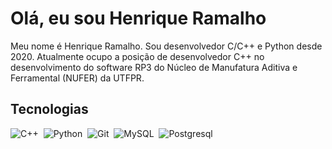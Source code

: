 # Olá, eu sou Henrique Ramalho

<p align="left">Meu nome é Henrique Ramalho. Sou desenvolvedor C/C++ e Python desde 2020. Atualmente ocupo a posição de desenvolvedor C++ no desenvolvimento do software RP3 do Núcleo de Manufatura Aditiva e Ferramental (NUFER) da UTFPR.</p>

## Tecnologias

![C++](https://img.shields.io/badge/C%2B%2B-00599C?style=for-the-badge&logo=c%2B%2B&logoColor=white)&nbsp;
![Python](https://img.shields.io/badge/Python-14354C?style=for-the-badge&logo=python&logoColor=white)&nbsp;
![Git](https://img.shields.io/badge/GIT-E44C30?style=for-the-badge&logo=git&logoColor=white)&nbsp;
![MySQL](https://img.shields.io/badge/MySQL-005C84?style=for-the-badge&logo=mysql&logoColor=white)&nbsp;
![Postgresql](https://img.shields.io/badge/PostgreSQL-316192?style=for-the-badge&logo=postgresql&logoColor=white)&nbsp;
